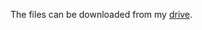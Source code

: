 The files can be downloaded from my [drive](https://drive.google.com/drive/folders/1rx-gn6orGemgkNsEjwxUAxY4ZrmEBYjP?usp=sharing).
